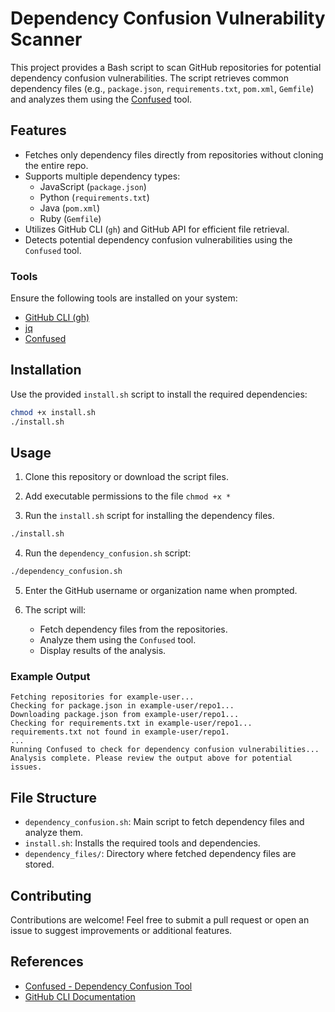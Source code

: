 # Dependency Confusion Vulnerability Scanner

This project provides a Bash script to scan GitHub repositories for potential dependency confusion vulnerabilities. The script retrieves common dependency files (e.g., `package.json`, `requirements.txt`, `pom.xml`, `Gemfile`) and analyzes them using the [Confused](https://github.com/visma-prodsec/confused) tool.

## Features

- Fetches only dependency files directly from repositories without cloning the entire repo.
- Supports multiple dependency types:
  - JavaScript (`package.json`)
  - Python (`requirements.txt`)
  - Java (`pom.xml`)
  - Ruby (`Gemfile`)
- Utilizes GitHub CLI (`gh`) and GitHub API for efficient file retrieval.
- Detects potential dependency confusion vulnerabilities using the `Confused` tool.

### Tools

Ensure the following tools are installed on your system:

- [GitHub CLI (gh)](https://cli.github.com/)
- [jq](https://stedolan.github.io/jq/)
- [Confused](https://github.com/visma-prodsec/confused)

## Installation

Use the provided `install.sh` script to install the required dependencies:

```bash
chmod +x install.sh
./install.sh
```

## Usage

1. Clone this repository or download the script files.

2. Add executable permissions to the file `chmod +x *`

3. Run the `install.sh` script for installing the dependency files.

```bash
./install.sh
```


4. Run the `dependency_confusion.sh` script:

```bash
./dependency_confusion.sh
```

5. Enter the GitHub username or organization name when prompted.

6. The script will:
   - Fetch dependency files from the repositories.
   - Analyze them using the `Confused` tool.
   - Display results of the analysis.

### Example Output

```plaintext
Fetching repositories for example-user...
Checking for package.json in example-user/repo1...
Downloading package.json from example-user/repo1...
Checking for requirements.txt in example-user/repo1...
requirements.txt not found in example-user/repo1.
...
Running Confused to check for dependency confusion vulnerabilities...
Analysis complete. Please review the output above for potential issues.
```

## File Structure

- `dependency_confusion.sh`: Main script to fetch dependency files and analyze them.
- `install.sh`: Installs the required tools and dependencies.
- `dependency_files/`: Directory where fetched dependency files are stored.

## Contributing

Contributions are welcome! Feel free to submit a pull request or open an issue to suggest improvements or additional features.


## References

- [Confused - Dependency Confusion Tool](https://github.com/visma-prodsec/confused)
- [GitHub CLI Documentation](https://cli.github.com/manual/)

